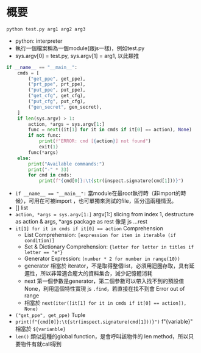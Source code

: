 # 概要

```bash
python test.py arg1 arg2 arg3
```
- python: interpreter
- 執行一個檔案稱為一個module(跟js一樣)，例如test.py
- sys.argv[0] = test.py, sys.argv[1] = arg1, 以此類推

```python
if __name__ == "__main__":
    cmds = [
        ("get_ppe", get_ppe),
        ("prt_ppe", prt_ppe),
        ("put_ppe", put_ppe),
        ("get_cfg", get_cfg),
        ("put_cfg", put_cfg),
        ("gen_secret", gen_secret),
    ]
    if len(sys.argv) > 1:
        action, *args = sys.argv[1:]
        func = next((it[1] for it in cmds if it[0] == action), None)
        if not func:
            print(f"ERROR: cmd [{action}] not found")
            exit(1)
        func(*args)
    else:
        print("Available commands:")
        print("-" * 33)
        for cmd in cmds:
            print(f"{cmd[0]}:\t{str(inspect.signature(cmd[1]))}")
```
- `if __name__ == "__main__":` 當module在最root執行時（非import的時候），可用在可被import ，也可單獨來測試的file，區分這兩種情況。
- [] list
- `action, *args = sys.argv[1:]` argv[1:] slicing from index 1, destructure as action & args, *args package as rest 像是 js ...rest
- `it[1] for it in cmds if it[0] == action` Comprehension
  - List Comprehension: `[expression for item in iterable (if condition)]`
  - Set & Dictionary Comprehension: `{letter for letter in titles if letter == "e"}`
  - Generator Expression: `(number * 2 for number in range(10))`
  - generator 相當於 iterator，不是取得整個list，必須用迴圈存取，具有延遲性，所以非常適合龐大的資料集合，減少記憶體消耗
  - next 第一個參數是generator，第二個參數可以帶入找不到的預設值 None，利用這個特性實現 js `.find`，若直接在找不到會 Error out of range
  - 相當於 `next(iter([it[1] for it in cmds if it[0] == action]), None)`
- `("get_ppe", get_ppe)` Tuple
- `print(f"{cmd[0]}:\t{str(inspect.signature(cmd[1]))}")` f"{variable}" 相當於 ``${varianble}``
- `len()` 類似這種的global function，是會呼叫該物件的 len method，所以只要物件有就call得到

